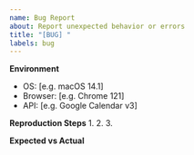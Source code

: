 ```yaml
---
name: Bug Report
about: Report unexpected behavior or errors
title: "[BUG] "
labels: bug
---
```


**Environment**
- OS: [e.g. macOS 14.1]
- Browser: [e.g. Chrome 121]
- API: [e.g. Google Calendar v3]

**Reproduction Steps**
1. 
2. 
3. 

**Expected vs Actual**
